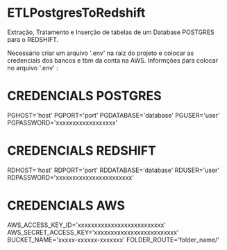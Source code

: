 # ETLPostgresToRedshift
Extração, Tratamento e Inserção de tabelas de um Database POSTGRES para o REDSHIFT.

Necessário criar um arquivo '.env' na raiz do projeto e colocar as credenciais dos bancos e tbm da conta na AWS.
Informções ṕara colocar no arquivo '.env' :
  # CREDENCIALS POSTGRES 
  PGHOST='host'
  PGPORT='port'
  PGDATABASE='database'
  PGUSER='user'
  PGPASSWORD='xxxxxxxxxxxxxxxxxx'

  # CREDENCIALS REDSHIFT

  RDHOST='host'
  RDPORT='port'
  RDDATABASE='database'
  RDUSER='user'
  RDPASSWORD='xxxxxxxxxxxxxxxxxxxxxxx'

  # CREDENCIALS AWS
  AWS_ACCESS_KEY_ID='xxxxxxxxxxxxxxxxxxxxxxxxxx' 
  AWS_SECRET_ACCESS_KEY='xxxxxxxxxxxxxxxxxxxxxxxxx'
  BUCKET_NAME='xxxxx-xxxxxx-xxxxxxx' 
  FOLDER_ROUTE='folder_name/' 
